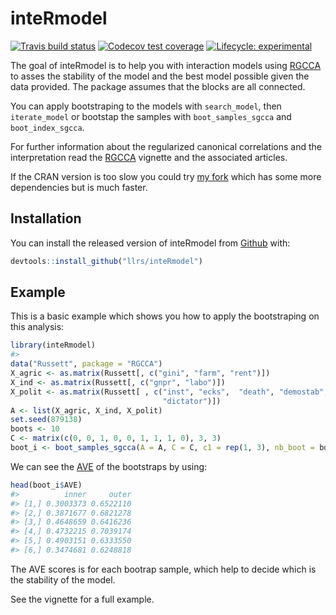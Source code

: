 
<!-- README.md is generated from README.Rmd. Please edit that file -->

# inteRmodel

<!-- badges: start -->

[![Travis build
status](https://travis-ci.org/llrs/inteRmodel.svg?branch=master)](https://travis-ci.org/llrs/inteRmodel)
[![Codecov test
coverage](https://codecov.io/gh/llrs/inteRmodel/branch/master/graph/badge.svg)](https://codecov.io/gh/llrs/inteRmodel?branch=master)
[![Lifecycle:
experimental](https://img.shields.io/badge/lifecycle-experimental-orange.svg)](https://www.tidyverse.org/lifecycle/#experimental)
<!-- badges: end -->

The goal of inteRmodel is to help you with interaction models using
[RGCCA](https://cran.r-project.org/package=RGCCA) to asses the stability
of the model and the best model possible given the data provided. The
package assumes that the blocks are all connected.

You can apply bootstraping to the models with `search_model`, then
`iterate_model` or bootstap the samples with `boot_samples_sgcca` and
`boot_index_sgcca`.

For further information about the regularized canonical correlations and
the interpretation read the
[RGCCA](https://cran.r-project.org/package=RGCCA) vignette and the
associated articles.

If the CRAN version is too slow you could try [my
fork](https://www.github.com/llrs/RGCCA) which has some more
dependencies but is much faster.

## Installation

You can install the released version of inteRmodel from
[Github](https://www.github.com/llrs/inteRmodel) with:

``` r
devtools::install_github("llrs/inteRmodel")
```

## Example

This is a basic example which shows you how to apply the bootstraping on
this analysis:

``` r
library(inteRmodel)
#> 
data("Russett", package = "RGCCA")
X_agric <- as.matrix(Russett[, c("gini", "farm", "rent")])
X_ind <- as.matrix(Russett[, c("gnpr", "labo")])
X_polit <- as.matrix(Russett[ , c("inst", "ecks",  "death", "demostab",
                                  "dictator")])
A <- list(X_agric, X_ind, X_polit)
set.seed(879138)
boots <- 10
C <- matrix(c(0, 0, 1, 0, 0, 1, 1, 1, 0), 3, 3)
boot_i <- boot_samples_sgcca(A = A, C = C, c1 = rep(1, 3), nb_boot = boots)
```

We can see the
[AVE](https://en.wikipedia.org/wiki/Average_variance_extracted) of the
bootstraps by using:

``` r
head(boot_i$AVE)
#>          inner     outer
#> [1,] 0.3003373 0.6522110
#> [2,] 0.3871677 0.6821278
#> [3,] 0.4648659 0.6416236
#> [4,] 0.4732215 0.7039174
#> [5,] 0.4903151 0.6333550
#> [6,] 0.3474681 0.6248818
```

The AVE scores is for each bootrap sample, which help to decide which is
the stability of the model.

See the vignette for a full example.

